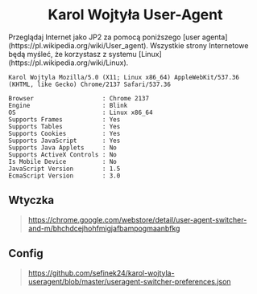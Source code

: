<div align="center">
    <h1>Karol Wojtyła User-Agent</h1>
</div>
Przeglądaj Internet jako JP2 za pomocą poniższego [user agenta](https://pl.wikipedia.org/wiki/User_agent).  
Wszystkie strony Internetowe będą myśleć, że korzystasz z systemu [Linux](https://pl.wikipedia.org/wiki/Linux).

`Karol Wojtyla Mozilla/5.0 (X11; Linux x86_64) AppleWebKit/537.36 (KHTML, like Gecko) Chrome/2137 Safari/537.36`

```
Browser                   : Chrome 2137
Engine                    : Blink
OS                        : Linux x86_64
Supports Frames           : Yes
Supports Tables           : Yes
Supports Cookies          : Yes
Supports JavaScript       : Yes
Supports Java Applets     : No
Supports ActiveX Controls : No
Is Mobile Device          : No
JavaScript Version        : 1.5
EcmaScript Version        : 3.0
```

## Wtyczka
> https://chrome.google.com/webstore/detail/user-agent-switcher-and-m/bhchdcejhohfmigjafbampogmaanbfkg

## Config
> https://github.com/sefinek24/karol-wojtyla-useragent/blob/master/useragent-switcher-preferences.json